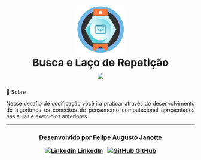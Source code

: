 <h1 align="center">
    <img src="./challenge-badge.png" width="130px"></br>
    Busca e Laço de Repetição<br>
    <img src="https://img.shields.io/badge/made%20by-Digital%20Innovation%20One-green">
</h1



## 💬 Sobre 

<p align="justify">Nesse desafio de codificação você irá praticar através do desenvolvimento de algoritmos os conceitos de pensamento computacional apresentados nas aulas e exercícios anteriores.</p>

---

<h3 align="center">

  Desenvolvido por Felipe Augusto Janotte
  <br/>

  <a align="center">

   [![Linkedin](https://i.stack.imgur.com/gVE0j.png) LinkedIn](https://linkedin.com/in/felipe-augusto-janotte-662626195/)
&nbsp;
  [![GitHub](https://i.stack.imgur.com/tskMh.png) GitHub](https://github.com/FelipeJanotte)
  </a>
</h3>